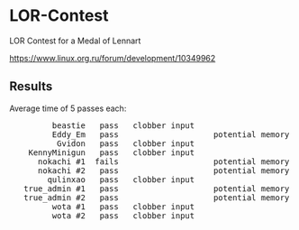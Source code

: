 LOR-Contest
===========

LOR Contest for a Medal of Lennart

https://www.linux.org.ru/forum/development/10349962

Results
-------

Average time of 5 passes each:

<pre>
         beastie   pass   clobber input                              125.59 ms
         Eddy_Em   pass                    potential memory leaks    143.57 ms
          Gvidon   pass   clobber input                              730.35 ms
    KennyMinigun   pass   clobber input                              118.88 ms
      nokachi #1  fails                    potential memory leaks    117.61 ms
      nokachi #2   pass                    potential memory leaks    140.57 ms
        qulinxao   pass   clobber input                              158.64 ms
   true_admin #1   pass                    potential memory leaks    126.96 ms
   true_admin #2   pass                    potential memory leaks    885.50 ms
         wota #1   pass   clobber input                              464.18 ms
         wota #2   pass   clobber input                               88.53 ms
</pre>
